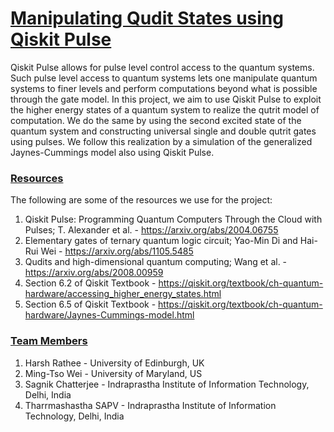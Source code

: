 # <ins>Manipulating Qudit States using Qiskit Pulse</ins>

Qiskit Pulse allows for pulse level control access to the quantum systems. Such pulse level access to quantum systems lets one manipulate quantum systems to finer levels and perform computations beyond what is possible through the gate model. In this project, we aim to use Qiskit Pulse to exploit the higher energy states of a quantum system to realize the qutrit model of computation. We do the same by using the second excited state of the quantum system and constructing universal single and double qutrit gates using pulses. We follow this realization by a simulation of the generalized Jaynes-Cummings model also using Qiskit Pulse.

### <ins>Resources</ins>

The following are some of the resources we use for the project:
1. Qiskit Pulse: Programming Quantum Computers Through the Cloud with Pulses; T. Alexander et al. - https://arxiv.org/abs/2004.06755
2. Elementary gates of ternary quantum logic circuit; Yao-Min Di and Hai-Rui Wei - https://arxiv.org/abs/1105.5485
3. Qudits and high-dimensional quantum computing; Wang et al. - https://arxiv.org/abs/2008.00959
4. Section 6.2 of Qiskit Textbook - https://qiskit.org/textbook/ch-quantum-hardware/accessing_higher_energy_states.html
5. Section 6.5 of Qiskit Textbook - https://qiskit.org/textbook/ch-quantum-hardware/Jaynes-Cummings-model.html

### <ins>Team Members</ins>

1. Harsh Rathee - University of Edinburgh, UK
2. Ming-Tso Wei - University of Maryland, US
3. Sagnik Chatterjee - Indraprastha Institute of Information Technology, Delhi, India
4. Tharrmashastha SAPV - Indraprastha Institute of Information Technology, Delhi, India
